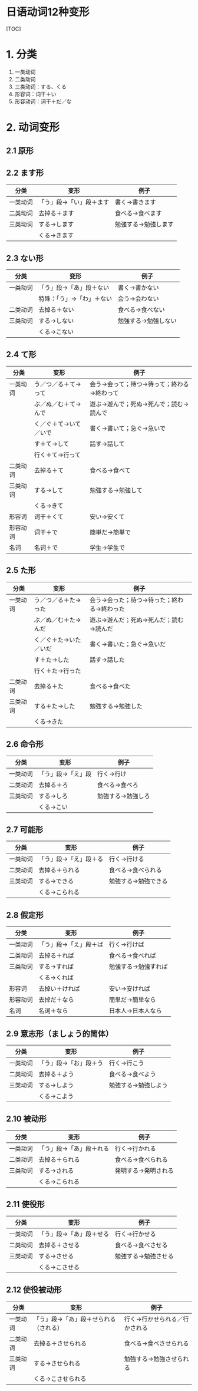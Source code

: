 # 日语动词12种变形

[TOC]

# 1. 分类

1. 一类动词
2. 二类动词
3. 三类动词：する、くる
4. 形容词：词干＋い
5. 形容动词：词干＋だ／な

# 2. 动词变形

## 2.1 原形

## 2.2 ます形

| 分类     | 变形                    | 例子                |
| -------- | ----------------------- | ------------------- |
| 一类动词 | 「う」段→「い」段＋ます | 書く→書きます       |
| 二类动词 | 去掉る＋ます            | 食べる→食べます     |
| 三类动词 | する→します             | 勉強する→勉強します |
|          | くる→きます             |                     |

## 2.3 ない形

| 分类     | 变形                      | 例子                |
| -------- | ------------------------- | ------------------- |
| 一类动词 | 「う」段→「あ」段＋ない   | 書く→書かない       |
|          | 特殊：「う」→「わ」＋ない | 会う→会わない       |
| 二类动词 | 去掉る＋ない              | 食べる→食べない     |
| 三类动词 | する→しない               | 勉強する→勉強しない |
|          | くる→こない               |                     |

## 2.4 て形

| 分类     | 变形                  | 例子                                      |
| -------- | --------------------- | ----------------------------------------- |
| 一类动词 | う／つ／る＋て→って   | 会う→会って；待つ→待って；終わる→終わって |
|          | ぶ／ぬ／む＋て→んで   | 遊ぶ→遊んで；死ぬ→死んで；読む→読んで     |
|          | く／ぐ＋て→いて／いで | 書く→書いて；急ぐ→急いで                  |
|          | す＋て→して           | 話す→話して                               |
|          | 行く＋て→行って       |                                           |
| 二类动词 | 去掉る＋て            | 食べる→食べて                             |
| 三类动词 | する→して             | 勉強する→勉強して                         |
|          | くる→きて             |                                           |
| 形容词   | 词干＋くて            | 安い→安くて                               |
| 形容动词 | 词干＋で              | 簡単だ→簡単で                             |
| 名词     | 名词＋で              | 学生→学生で                               |

## 2.5 た形

| 分类     | 变形                  | 例子                                      |
| -------- | --------------------- | ----------------------------------------- |
| 一类动词 | う／つ／る＋た→った   | 会う→会った；待つ→待った；終わる→終わった |
|          | ぶ／ぬ／む＋た→んだ   | 遊ぶ→遊んだ；死ぬ→死んだ；読む→読んだ     |
|          | く／ぐ＋た→いた／いだ | 書く→書いた；急ぐ→急いだ                  |
|          | す＋た→した           | 話す→話した                               |
|          | 行く＋た→行った       |                                           |
| 二类动词 | 去掉る＋た            | 食べる→食べた                             |
| 三类动词 | する＋た→した         | 勉強する→勉強した                         |
|          | くる→きた             |                                           |

## 2.6 命令形

| 分类     | 变形              | 例子              |
| -------- | ----------------- | ----------------- |
| 一类动词 | 「う」段→「え」段 | 行く→行け         |
| 二类动词 | 去掉る＋ろ        | 食べる→食べろ     |
| 三类动词 | する→しろ         | 勉強する→勉強しろ |
|          | くる→こい         |                   |

## 2.7 可能形

| 分类     | 变形                  | 例子                |
| -------- | --------------------- | ------------------- |
| 一类动词 | 「う」段→「え」段＋る | 行く→行ける         |
| 二类动词 | 去掉る＋られる        | 食べる→食べられる   |
| 三类动词 | する→できる           | 勉強する→勉強できる |
|          | くる→こられる         |                     |

## 2.8 假定形

| 分类     | 变形                  | 例子                |
| -------- | --------------------- | ------------------- |
| 一类动词 | 「う」段→「え」段＋ば | 行く→行けば         |
| 二类动词 | 去掉る＋れば          | 食べる→食べれば     |
| 三类动词 | する→すれば           | 勉強する→勉強すれば |
|          | くる→くれば           |                     |
| 形容词   | 去掉い＋ければ        | 安い→安ければ       |
| 形容动词 | 去掉だ＋なら          | 簡単だ→簡単なら     |
| 名词     | 名词＋なら            | 日本人→日本人なら   |

## 2.9 意志形（ましょう的简体）

| 分类     | 变形                  | 例子                |
| -------- | --------------------- | ------------------- |
| 一类动词 | 「う」段→「お」段＋う | 行く→行こう         |
| 二类动词 | 去掉る＋よう          | 食べる→食べよう     |
| 三类动词 | する→しよう           | 勉強する→勉強しよう |
|          | くる→こよう           |                     |

## 2.10 被动形

| 分类     | 变形                    | 例子                |
| -------- | ----------------------- | ------------------- |
| 一类动词 | 「う」段→「あ」段＋れる | 行く→行かれる       |
| 二类动词 | 去掉る＋られる          | 食べる→食べられる   |
| 三类动词 | する→される             | 発明する→発明される |
|          | くる→こられる           |                     |

## 2.11 使役形

| 分类     | 变形                    | 例子                |
| -------- | ----------------------- | ------------------- |
| 一类动词 | 「う」段→「あ」段＋せる | 行く→行かせる       |
| 二类动词 | 去掉る＋させる          | 食べる→食べさせる   |
| 三类动词 | する→させる             | 勉強する→勉強させる |
|          | くる→こさせる           |                     |

## 2.12 使役被动形

| 分类     | 变形                                  | 例子                          |
| -------- | ------------------------------------- | ----------------------------- |
| 一类动词 | 「う」段→「あ」段＋せられる（される） | 行く→行かせられる／行かされる |
| 二类动词 | 去掉る＋させられる                    | 食べる→食べさせられる         |
| 三类动词 | する→させられる                       | 勉強する→勉強させられる       |
|          | くる→こさせられる                     |                               |
